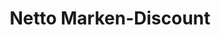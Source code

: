 ---
title: "Netto Marken-Discount"
url: /berlin/netto-marken-discount-kochhannstrasse/
shop: Supermarkt
---